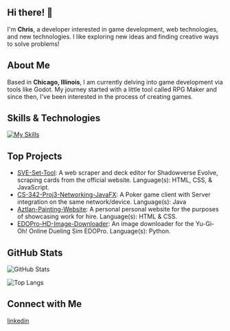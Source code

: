 ## Hi there! 👋

I'm **Chris**, a developer interested in game development, web technologies, and new technologies. I like exploring new ideas and finding creative ways to solve problems!

## About Me

Based in **Chicago, Illinois**, I am currently delving into game development via tools like Godot. My journey started with a little tool called RPG Maker and since then, I've been interested in the process of creating games.

## Skills & Technologies

[![My Skills](https://skillicons.dev/icons?i=linux,mint,arch,bash,windows,java,maven,c,cpp,py,html,css,js,p5js,github,git,vscode,vscodium,vim)](https://skillicons.dev)

## Top Projects

- [SVE-Set-Tool](https://github.com/c-bejar/SVE-Set-Tool): A web scraper and deck editor for Shadowverse Evolve, scraping cards from the official website. Language(s): HTML, CSS, & JavaScript.
- [CS-342-Proj3-Networking-JavaFX](https://github.com/c-bejar/CS-342-Proj3-Networking-JavaFX): A Poker game client with Server integration on the same network/device. Language(s): Java 
- [Aztlan-Painting-Website](https://github.com/c-bejar/Aztlan-Painting-Website): A personal personal website for the purposes of showcasing work for hire. Language(s): HTML & CSS.
- [EDOPro-HD-Image-Downloader](https://github.com/c-bejar/EDOPro-HD-Image-Downloader): An image downloader for the Yu-Gi-Oh! Online Dueling Sim EDOPro. Language(s): Python.

## GitHub Stats

![GitHub Stats](https://github-readme-stats.vercel.app/api?username=c-bejar&show_icons=true&theme=radical)

![Top Langs](https://github-readme-stats.vercel.app/api/top-langs/?username=c-bejar&layout=compact&theme=radical)

## Connect with Me

[linkedin](https://www.linkedin.com/in/c-bejar/)
